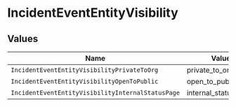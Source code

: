 # IncidentEventEntityVisibility


## Values

| Name                                              | Value                                             |
| ------------------------------------------------- | ------------------------------------------------- |
| `IncidentEventEntityVisibilityPrivateToOrg`       | private_to_org                                    |
| `IncidentEventEntityVisibilityOpenToPublic`       | open_to_public                                    |
| `IncidentEventEntityVisibilityInternalStatusPage` | internal_status_page                              |